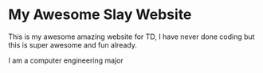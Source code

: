 # My Awesome Slay Website 

This is my awesome amazing website for TD, I have never done coding but this is super awesome and fun already.


I am a computer engineering major 



<!-- use this to make a menu when you add more pages -->
<!-- ```{toctree}
:maxdepth: 2
:hidden:

pechakucha
``` -->
